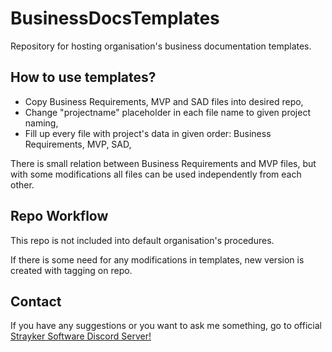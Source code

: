 # BusinessDocsTemplates

Repository for hosting organisation's business documentation templates.

## How to use templates?

- Copy Business Requirements, MVP and SAD files into desired repo,
- Change "projectname" placeholder in each file name to given project naming,
- Fill up every file with project's data in given order: Business Requirements, MVP, SAD,

There is small relation between Business Requirements and MVP files, but with some modifications all files can be used independently from each other.

## Repo Workflow

This repo is not included into default organisation's procedures.

If there is some need for any modifications in templates, new version is created with tagging on repo.

## Contact

If you have any suggestions or you want to ask me something, go to official [Strayker Software Discord Server!](https://discord.gg/ytdkCVD)